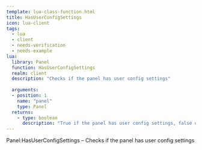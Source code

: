 ```yaml
---
template: lua-class-function.html
title: HasUserConfigSettings
icon: lua-client
tags:
  - lua
  - client
  - needs-verification
  - needs-example
lua:
  library: Panel
  function: HasUserConfigSettings
  realm: client
  description: "Checks if the panel has user config settings"
  
  arguments:
  - position: 1
    name: "panel"
    type: Panel
  returns:
    - type: boolean
      description: "True if the panel has user config settings, false otherwise"
---
```


<div class="lua__search__keywords">
Panel:HasUserConfigSettings &#x2013; Checks if the panel has user config settings
</div>
